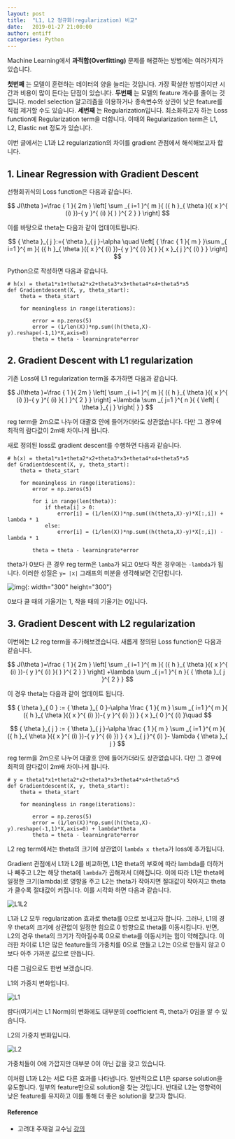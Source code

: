 ```yaml
---
layout: post
title:  "L1, L2 정규화(regularization) 비교"
date:   2019-01-27 21:00:00
author: entiff
categories: Python
---
```


Machine Learning에서 **과적합(Overfitting)** 문제를 해결하는 방법에는 여러가지가 있습니다.

**첫번째** 는 모델이 훈련하는 데이터의 양을 늘리는 것입니다. 가장 확실한 방법이지만 시간과 비용이 많이 든다는 단점이 있습니다.
**두번째** 는 모델의 feature 개수를 줄이는 것입니다. model selection 알고리즘을 이용하거나 종속변수와 상관이 낮은 feature를 직접 제거할 수도 있습니다.
**세번째** 는 Regularization입니다. 최소화하고자 하는 Loss function에 Regularization term을 더합니다. 이때의 Regularization term은 L1, L2, Elastic net 정도가 있습니다.

이번 글에서는 L1과 L2 regularization의 차이를 gradient 관점에서 해석해보고자 합니다.

## 1. Linear Regression with Gradient Descent

선형회귀식의 Loss function은 다음과 같습니다.

$$ J(\theta )=\frac { 1 }{ 2m } \left[ \sum _{ i=1 }^{ m }{ ({ h }_{ \theta  }({ x }^{ (i) })-{ y }^{ (i) }{ ) }^{ 2 } }  \right]  $$

이를 바탕으로 theta는 다음과 같이 업데이트됩니다.

$$ { \theta  }_{ j }:={ \theta  }_{ j }-\alpha \quad \left[ { \frac { 1 }{ m }  }\sum _{ i=1 }^{ m }{ ({ h }_{ \theta  }({ x }^{ (i) })-{ y }^{ (i) }{ ) }{ x }_{ j }^{ (i) } }  \right] $$

Python으로 작성하면 다음과 같습니다.

```
# h(x) = theta1*x1+theta2*x2+theta3*x3+theta4*x4+theta5*x5
def Gradientdescent(X, y, theta_start):
    theta = theta_start

    for meaningless in range(iterations):

        error = np.zeros(5)
        error = (1/len(X))*np.sum((h(theta,X)-y).reshape(-1,1)*X,axis=0)
        theta = theta - learningrate*error
```

## 2. Gradient Descent with L1 regularization

기존 Loss에 L1 regularization term을 추가하면 다음과 같습니다.

$$ J(\theta )=\frac { 1 }{ 2m } \left[ \sum _{ i=1 }^{ m }{ ({ h }_{ \theta  }({ x }^{ (i) })-{ y }^{ (i) }{ ) }^{ 2 } }  \right] +\lambda \sum _{ j=1 }^{ n }{ { \left| { \theta  }_{ j } \right|  } } $$

reg term을 2m으로 나누어 대괄호 안에 들어가더라도 상관없습니다. 다만 그 경우에 최적의 람다값이 2m배 차이나게 됩니다.

새로 정의된 loss로 gradient descent를 수행하면 다음과 같습니다.

```
# h(x) = theta1*x1+theta2*x2+theta3*x3+theta4*x4+theta5*x5
def Gradientdescent(X, y, theta_start):
    theta = theta_start

    for meaningless in range(iterations):
        error = np.zeros(5)

        for i in range(len(theta)):
            if theta[i] > 0:
                error[i] = (1/len(X))*np.sum((h(theta,X)-y)*X[:,i]) + lambda * 1
            else:
                error[i] = (1/len(X))*np.sum((h(theta,X)-y)*X[:,i]) - lambda * 1

        theta = theta - learningrate*error
```

theta가 0보다 큰 경우 reg term은 `lamba`가 되고 0보다 작은 경우에는 `-lambda`가 됩니다. 이러한 성질은 `y= |x|` 그래프의 미분을 생각해보면 간단합니다.

![img](https://github.com/shwksl101/shwksl101.github.io/blob/master/images/y=x.png?raw=true){: width="300" height="300"}

0보다 클 때의 기울기는 1, 작을 때의 기울기는 0입니다.

## 3. Gradient Descent with L2 regularization

이번에는 L2 reg term을 추가해보겠습니다. 새롭게 정의된 Loss function은 다음과 같습니다.

$$ J(\theta )=\frac { 1 }{ 2m } \left[ \sum _{ i=1 }^{ m }{ ({ h }_{ \theta  }({ x }^{ (i) })-{ y }^{ (i) }{ ) }^{ 2 } }  \right] +\lambda \sum _{ j=1 }^{ n }{ { \theta  }_{ j }^{ 2 } } $$

이 경우 theta는 다음과 같이 업데이트 됩니다.

$$ { \theta  }_{ 0 } := { \theta  }_{ 0 }-\alpha \frac { 1 }{ m } \sum _{ i=1 }^{ m }{ ({ h }_{ \theta  }({ x }^{ (i) })-{ y }^{ (i) }) } { x }_{ 0 }^{ (i) }\quad $$

$$ { \theta  }_{ j } := { \theta  }_{ j }-\alpha \frac { 1 }{ m } \sum _{ i=1 }^{ m }{ ({ h }_{ \theta  }({ x }^{ (i) })-{ y }^{ (i) }) } { x }_{ j }^{ (i) }- \lambda { \theta  }_{ j } $$

reg term을 2m으로 나누어 대괄호 안에 들어가더라도 상관없습니다. 다만 그 경우에 최적의 람다값이 2m배 차이나게 됩니다.

```
# y = theta1*x1+theta2*x2+theta3*x3+theta4*x4+theta5*x5
def Gradientdescent(X, y, theta_start):
    theta = theta_start

    for meaningless in range(iterations):

        error = np.zeros(5)
        error = (1/len(X))*np.sum((h(theta,X)-y).reshape(-1,1)*X,axis=0) + lambda*theta
        theta = theta - learningrate*error
```

L2 reg term에서는 theta의 크기에 상관없이 `lambda x theta`가 loss에 추가됩니다.

Gradient 관점에서 L1과 L2를 비교하면, L1은 theta의 부호에 따라 lambda를 더하거나 빼주고
L2는 해당 theta에 `lambda`가 곱해져서 더해집니다. 이에 따라 L1은 theta에 일정한 크기(lambda)로 영향을 주고
L2는 theta가 작아지면 절대값이 작아지고 theta가 클수록 절대값이 커집니다. 이를 시각화 하면 다음과 같습니다.

![L1L2](https://github.com/shwksl101/shwksl101.github.io/blob/master/images/L1L2.png?raw=true)

L1과 L2 모두 regularization 효과로 theta를 0으로 보내고자 합니다. 그러나, L1의 경우 theta의 크기에 상관없이
일정한 힘으로 0 방향으로 theta를 이동시킵니다. 반면, L2의 경우 theta의 크기가 작아질수록 0으로 theta를 이동시키는 힘이
약해집니다. 이러한 차이로 L1은 많은 feature들의 가중치를 0으로 만들고 L2는 0으로 만들지 않고 0보다 아주 가까운 값으로 만듭니다.

다른 그림으로도 한번 보겠습니다.

L1의 가중치 변화입니다.

![L1](https://github.com/shwksl101/shwksl101.github.io/blob/master/images/L1%20Norm.png?raw=true)

람다(여기서는 L1 Norm)의 변화에도 대부분의 coefficient 즉, theta가 0임을 알 수 있습니다.

L2의 가중치 변화입니다.

![L2](https://github.com/shwksl101/shwksl101.github.io/blob/master/images/L2%20Norm.png?raw=true)

가중치들이 0에 가깝지만 대부분 0이 아닌 값을 갖고 있습니다.

이처럼 L1과 L2는 서로 다른 효과를 나타냅니다. 일반적으로 L1은 sparse solution을 유도합니다. 일부의 feature만으로 solution을 찾는 것입니다. 반대로 L2는 영향력이 낮은 feature를 유지하고 이를 통해 더 좋은 solution을 찾고자 합니다.

#### Reference
  - 고려대 주재걸 교수님 [강의](https://www.youtube.com/watch?v=W-93giPwZnk&list=PLep-kTP3NkcNQ6kVMzAYhp3atuo2kCp2B&index=5)
